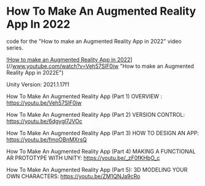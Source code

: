 # How To Make An Augmented Reality App In 2022

code for the "How to make an Augmented Reality App in 2022" video series.

[!How to make an Augmented Reality App in 2022](//img.youtube.com/vi/Veh57SlF0iw/0.jpg)](//www.youtube.com/watch?v=Veh57SlF0iw "How to make an Augmented Reality App in 2022E")


Unity Version: 2021.1.17f1

How To Make An Augmented Reality App (Part 1) OVERVIEW : https://youtu.be/Veh57SlF0iw

How To Make An Augmented Reality App (Part 2) VERSION CONTROL: https://youtu.be/6dgygl7JVOc

How To Make An Augmented Reality App (Part 3) HOW TO DESIGN AN APP: https://youtu.be/fmoOBnMXrsQ

How To Make An Augmented Reality App (Part 4) MAKING A FUNCTIONAL AR PROTOTYPE WITH UNITY:
https://youtu.be/_zF0fKHbO_c

How To Make An Augmented Reality App (Part 5): 3D MODELING YOUR OWN CHARACTERS:
https://youtu.be/ZM1QNJa9cRo
